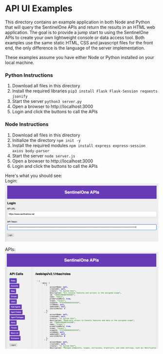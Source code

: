 # API UI Examples

This directory contains an example application in both Node and Python that will query the SentinelOne APIs and return the results in an HTML web application.  The goal is to provide a jump start to using the SentinelOne APIs to create your own lightweight console or data access tool.  Both examples use the same static HTML, CSS and javascript files for the front end, the only difference is the language of the server implementation.

These examples assume you have either Node or Python installed on your local machine.

### Python Instructions
1. Download all files in this directory
2. Install the required libraries `pip3 install Flask Flask-Session requests jsonify`
3. Start the server `python3 server.py`
4. Open a browser to http://localhost:3000
5. Login and click the buttons to call the APIs



### Node Instructions
1. Download all files in this directory
2. Initialize the directory `npm init -y`
3. Install the required modules `npm install express express-session axios body-parser`
4. Start the server `node server.js`
5. Open a browser to http://localhost:3000
6. Login and click the buttons to call the APIs

Here's what you should see:<br/>
Login:<br/>
 ![Login](UI-Screenshot1.png)<br/>
 
 APIs:<br/>
 ![APIs](UI-Screenshot2.png)